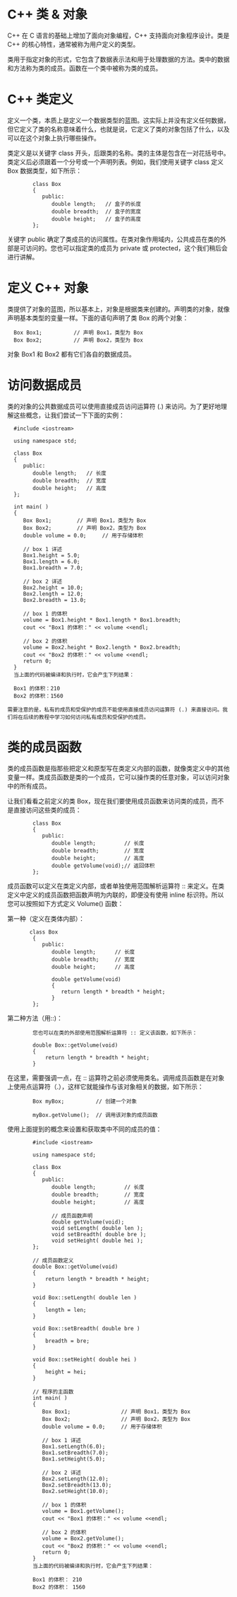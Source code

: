 # C++ 类 & 对象
C++ 在 C 语言的基础上增加了面向对象编程，C++ 支持面向对象程序设计。类是 C++ 的核心特性，通常被称为用户定义的类型。

类用于指定对象的形式，它包含了数据表示法和用于处理数据的方法。类中的数据和方法称为类的成员。函数在一个类中被称为类的成员。

# C++ 类定义
定义一个类，本质上是定义一个数据类型的蓝图。这实际上并没有定义任何数据，但它定义了类的名称意味着什么，也就是说，它定义了类的对象包括了什么，以及可以在这个对象上执行哪些操作。

类定义是以关键字 class 开头，后跟类的名称。类的主体是包含在一对花括号中。类定义后必须跟着一个分号或一个声明列表。例如，我们使用关键字 class 定义 Box 数据类型，如下所示：

      
            class Box
            {
               public:
                  double length;   // 盒子的长度
                  double breadth;  // 盒子的宽度
                  double height;   // 盒子的高度
            };

关键字 public 确定了类成员的访问属性。在类对象作用域内，公共成员在类的外部是可访问的。您也可以指定类的成员为 private 或 protected，这个我们稍后会进行讲解。

# 定义 C++ 对象
类提供了对象的蓝图，所以基本上，对象是根据类来创建的。声明类的对象，就像声明基本类型的变量一样。下面的语句声明了类 Box 的两个对象：

      Box Box1;          // 声明 Box1，类型为 Box
      Box Box2;          // 声明 Box2，类型为 Box
对象 Box1 和 Box2 都有它们各自的数据成员。

# 访问数据成员
类的对象的公共数据成员可以使用直接成员访问运算符 (.) 来访问。为了更好地理解这些概念，让我们尝试一下下面的实例：

      #include <iostream>

      using namespace std;

      class Box
      {
         public:
            double length;   // 长度
            double breadth;  // 宽度
            double height;   // 高度
      };

      int main( )
      {
         Box Box1;        // 声明 Box1，类型为 Box
         Box Box2;        // 声明 Box2，类型为 Box
         double volume = 0.0;     // 用于存储体积

         // box 1 详述
         Box1.height = 5.0; 
         Box1.length = 6.0; 
         Box1.breadth = 7.0;

         // box 2 详述
         Box2.height = 10.0;
         Box2.length = 12.0;
         Box2.breadth = 13.0;

         // box 1 的体积
         volume = Box1.height * Box1.length * Box1.breadth;
         cout << "Box1 的体积：" << volume <<endl;

         // box 2 的体积
         volume = Box2.height * Box2.length * Box2.breadth;
         cout << "Box2 的体积：" << volume <<endl;
         return 0;
      }
      当上面的代码被编译和执行时，它会产生下列结果：

      Box1 的体积：210
      Box2 的体积：1560
    
    需要注意的是，私有的成员和受保护的成员不能使用直接成员访问运算符 (.) 来直接访问。我们将在后续的教程中学习如何访问私有成员和受保护的成员。
    
# 类的成员函数

类的成员函数是指那些把定义和原型写在类定义内部的函数，就像类定义中的其他变量一样。类成员函数是类的一个成员，它可以操作类的任意对象，可以访问对象中的所有成员。

让我们看看之前定义的类 Box，现在我们要使用成员函数来访问类的成员，而不是直接访问这些类的成员：

            class Box
            {
               public:
                  double length;         // 长度
                  double breadth;        // 宽度
                  double height;         // 高度
                  double getVolume(void);// 返回体积
            };
            
成员函数可以定义在类定义内部，或者单独使用范围解析运算符 :: 来定义。在类定义中定义的成员函数把函数声明为内联的，即便没有使用 inline 标识符。所以您可以按照如下方式定义 Volume() 函数：

第一种（定义在类体内部）：
           
           class Box
            {
               public:
                  double length;      // 长度
                  double breadth;     // 宽度
                  double height;      // 高度

                  double getVolume(void)
                  {
                     return length * breadth * height;
                  }
            };

第二种方法（用::)：

            您也可以在类的外部使用范围解析运算符 :: 定义该函数，如下所示：

            double Box::getVolume(void)
            {
                return length * breadth * height;
            }

在这里，需要强调一点，在 :: 运算符之前必须使用类名。调用成员函数是在对象上使用点运算符（.），这样它就能操作与该对象相关的数据，如下所示：

            Box myBox;          // 创建一个对象

            myBox.getVolume();  // 调用该对象的成员函数
            
使用上面提到的概念来设置和获取类中不同的成员的值：

            #include <iostream>

            using namespace std;

            class Box
            {
               public:
                  double length;         // 长度
                  double breadth;        // 宽度
                  double height;         // 高度

                  // 成员函数声明
                  double getVolume(void);
                  void setLength( double len );
                  void setBreadth( double bre );
                  void setHeight( double hei );
            };

            // 成员函数定义
            double Box::getVolume(void)
            {
                return length * breadth * height;
            }

            void Box::setLength( double len )
            {
                length = len;
            }

            void Box::setBreadth( double bre )
            {
                breadth = bre;
            }

            void Box::setHeight( double hei )
            {
                height = hei;
            }

            // 程序的主函数
            int main( )
            {
               Box Box1;                // 声明 Box1，类型为 Box
               Box Box2;                // 声明 Box2，类型为 Box
               double volume = 0.0;     // 用于存储体积

               // box 1 详述
               Box1.setLength(6.0); 
               Box1.setBreadth(7.0); 
               Box1.setHeight(5.0);

               // box 2 详述
               Box2.setLength(12.0); 
               Box2.setBreadth(13.0); 
               Box2.setHeight(10.0);

               // box 1 的体积
               volume = Box1.getVolume();
               cout << "Box1 的体积：" << volume <<endl;

               // box 2 的体积
               volume = Box2.getVolume();
               cout << "Box2 的体积：" << volume <<endl;
               return 0;
            }
            当上面的代码被编译和执行时，它会产生下列结果：

            Box1 的体积： 210
            Box2 的体积： 1560
